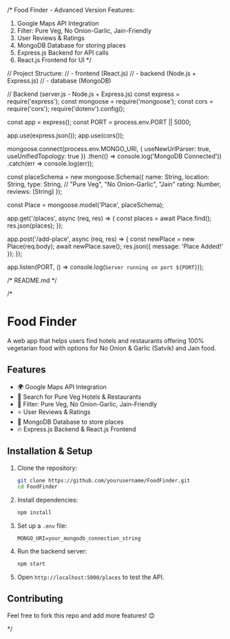 /*
Food Finder - Advanced Version
Features:
1. Google Maps API Integration
2. Filter: Pure Veg, No Onion-Garlic, Jain-Friendly
3. User Reviews & Ratings
4. MongoDB Database for storing places
5. Express.js Backend for API calls
6. React.js Frontend for UI
*/

// Project Structure:
// - frontend (React.js)
// - backend (Node.js + Express.js)
// - database (MongoDB)

// Backend (server.js - Node.js + Express.js)
const express = require('express');
const mongoose = require('mongoose');
const cors = require('cors');
require('dotenv').config();

const app = express();
const PORT = process.env.PORT || 5000;

app.use(express.json());
app.use(cors());

mongoose.connect(process.env.MONGO_URI, { useNewUrlParser: true, useUnifiedTopology: true })
  .then(() => console.log('MongoDB Connected'))
  .catch(err => console.log(err));

const placeSchema = new mongoose.Schema({
  name: String,
  location: String,
  type: String, // "Pure Veg", "No Onion-Garlic", "Jain"
  rating: Number,
  reviews: [String]
});

const Place = mongoose.model('Place', placeSchema);

app.get('/places', async (req, res) => {
  const places = await Place.find();
  res.json(places);
});

app.post('/add-place', async (req, res) => {
  const newPlace = new Place(req.body);
  await newPlace.save();
  res.json({ message: 'Place Added!' });
});

app.listen(PORT, () => console.log(`Server running on port ${PORT}`));

/* README.md */

/*
# Food Finder

A web app that helps users find hotels and restaurants offering 100% vegetarian food with options for No Onion & Garlic (Satvik) and Jain food.

## Features
- 🌍 Google Maps API Integration
- 🏨 Search for Pure Veg Hotels & Restaurants
- 🍛 Filter: Pure Veg, No Onion-Garlic, Jain-Friendly
- ⭐ User Reviews & Ratings
- 📌 MongoDB Database to store places
- 🔥 Express.js Backend & React.js Frontend

## Installation & Setup
1. Clone the repository:
   ```sh
   git clone https://github.com/yourusername/FoodFinder.git
   cd FoodFinder
   ```
2. Install dependencies:
   ```sh
   npm install
   ```
3. Set up a `.env` file:
   ```env
   MONGO_URI=your_mongodb_connection_string
   ```
4. Run the backend server:
   ```sh
   npm start
   ```
5. Open `http://localhost:5000/places` to test the API.

## Contributing
Feel free to fork this repo and add more features! 😊

*/
